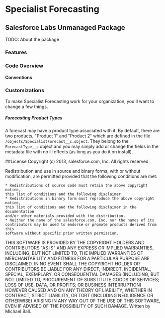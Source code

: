 # Specialist Forecasting
## Salesforce Labs Unmanaged Package

TODO: About the package
### Features
### Code Overview

#### Conventions

### Customizations
To make Specialist Forecasting work for your organization, you'll want to change a few things.
##### Forecasting Product Types
A forecast may have a product type associated with it. By default, there are two products, "Product 1" and "Product 2" which are defined in the file `/objects/SpecialistForecast__c.object`. They belong to the `ForecastType__c` object and you may simply add or change the fields in the metadata file with no ill effects (as long as you do it on install).

##License
Copyright (c) 2013, salesforce.com, Inc.
All rights reserved.

Redistribution and use in source and binary forms, with or without modification,
are permitted provided that the following conditions are met:

    * Redistributions of source code must retain the above copyright notice,
    this list of conditions and the following disclaimer.
    * Redistributions in binary form must reproduce the above copyright notice,
    this list of conditions and the following disclaimer in the documentation
    and/or other materials provided with the distribution.
    * Neither the name of the salesforce.com, Inc. nor the names of its
    contributors may be used to endorse or promote products derived from this
    software without specific prior written permission.

THIS SOFTWARE IS PROVIDED BY THE COPYRIGHT HOLDERS AND CONTRIBUTORS "AS IS" AND
ANY EXPRESS OR IMPLIED WARRANTIES, INCLUDING, BUT NOT LIMITED TO, THE IMPLIED
WARRANTIES OF MERCHANTABILITY AND FITNESS FOR A PARTICULAR PURPOSE ARE DISCLAIMED.
IN NO EVENT SHALL THE COPYRIGHT HOLDER OR CONTRIBUTORS BE LIABLE FOR ANY DIRECT,
INDIRECT, INCIDENTAL, SPECIAL, EXEMPLARY, OR CONSEQUENTIAL DAMAGES (INCLUDING,
BUT NOT LIMITED TO, PROCUREMENT OF SUBSTITUTE GOODS OR SERVICES; LOSS OF USE,
DATA, OR PROFITS; OR BUSINESS INTERRUPTION) HOWEVER CAUSED AND ON ANY THEORY OF
LIABILITY, WHETHER IN CONTRACT, STRICT LIABILITY, OR TORT (INCLUDING NEGLIGENCE
OR OTHERWISE) ARISING IN ANY WAY OUT OF THE USE OF THIS SOFTWARE, EVEN IF ADVISED
OF THE POSSIBILITY OF SUCH DAMAGE. Written by Michael Ball.


